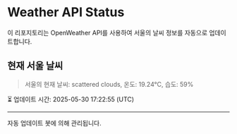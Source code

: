 
# Weather API Status

이 리포지토리는 OpenWeather API를 사용하여 서울의 날씨 정보를 자동으로 업데이트합니다.

## 현재 서울 날씨
> 서울의 현재 날씨: scattered clouds, 온도: 19.24°C, 습도: 59%

⏳ 업데이트 시간: 2025-05-30 17:22:55 (UTC)

---
자동 업데이트 봇에 의해 관리됩니다.
